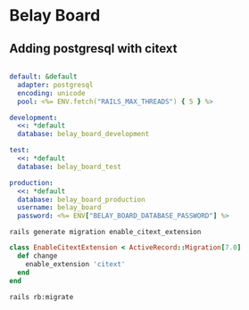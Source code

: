 # Belay Board

## Adding postgresql with citext 
```yml

default: &default
  adapter: postgresql
  encoding: unicode
  pool: <%= ENV.fetch("RAILS_MAX_THREADS") { 5 } %>

development:
  <<: *default
  database: belay_board_development

test:
  <<: *default
  database: belay_board_test

production:
  <<: *default
  database: belay_board_production
  username: belay_board
  password: <%= ENV["BELAY_BOARD_DATABASE_PASSWORD"] %>
```
`rails generate migration enable_citext_extension`

```rb
class EnableCitextExtension < ActiveRecord::Migration[7.0]
  def change
    enable_extension 'citext'
  end
end
```

`rails rb:migrate`
